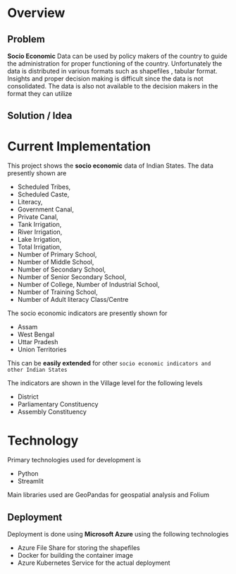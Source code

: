 # Overview                 

## Problem    

**Socio Economic** Data  can be used by policy makers of the country to guide the administration for proper functioning of the country. Unfortunately the data is distributed in various formats such as shapefiles , tabular format. Insights and proper decision making is difficult since the data is not consolidated. The data is also not available to the decision makers in the format they can utilize   

## Solution / Idea 


# Current Implementation    

This project shows the **socio economic** data of Indian States. The data presently shown are 
* Scheduled Tribes,              
* Scheduled Caste,          
* Literacy,           
* Government Canal,          
* Private Canal,          
* Tank Irrigation,         
* River Irrigation,          
* Lake Irrigation,          
* Total Irrigation,          
* Number of Primary School,        
* Number of Middle School,           
* Number of Secondary School,        
* Number of Senior Secondary School,      
* Number of College, Number of Industrial School,       
* Number of Training School,           
* Number of Adult literacy Class/Centre        
       

The socio economic indicators are presently shown for  
*  Assam     
*  West Bengal   
*  Uttar Pradesh    
*  Union Territories              

This can be **easily extended** for other `socio economic indicators and other Indian States`
    
The indicators are shown in the Village level for the following levels     
*   District    
*   Parliamentary Constituency   
*   Assembly Constituency         

# Technology      

Primary technologies used for development is   
* Python 
* Streamlit  

Main libraries used are GeoPandas for geospatial analysis and Folium     

## Deployment        
Deployment is done using **Microsoft Azure** using the following technologies     

* Azure File Share for storing the shapefiles    
* Docker for building the container image   
* Azure Kubernetes Service for the actual deployment      

